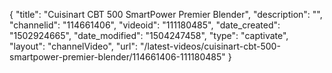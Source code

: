{
    "title": "Cuisinart CBT 500 SmartPower Premier Blender",
    "description": "",
    "channelid": "114661406",
    "videoid": "111180485",
    "date_created": "1502924665",
    "date_modified": "1504247458",
    "type": "captivate",
    "layout": "channelVideo",
    "url": "\/latest-videos\/cuisinart-cbt-500-smartpower-premier-blender\/114661406-111180485"
}